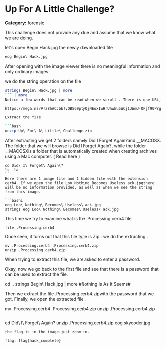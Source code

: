 # Up For A Little Challenge?
**Category:** forensic

This challenge does not provide any clue and assume that we know what we are doing.

let's open Begin Hack.jpg the newly downloaded file

```bash
eog Begin\ Hack.jpg
```

After opening with the image viewer there is no meaningful information and only ordinary images.

we do the string operation on the file

```bash
strings Begin\ Hack.jpg | more
``` | more
Notice a few words that can be read when we scroll . There is one URL, open that URL and download the file there.

https://mega.nz/#!z8hACJbb!vQB569ptyQjNEoxIwHrUhwWu5WCj1JWmU-OFjf90Prg

Extract the file

```bash
unzip Up\ For\ A\ Little\ Challenge.zip
```
After extracting we get 2 folders namely Did I Forget Again?and __MACOSX. The folder that we will browse is Did I Forget Again?, while the folder __MACOSXis a folder that is automatically created when creating archives using a Mac computer. ( Read here )
```
cd Did\ I\ Forget\ Again\?
ls -la
``
Here there are 1 image file and 1 hidden file with the extension cerb4. If we open the file Loo Nothing Becomes Useless ack.jpgthere will be no information provided, as well as when we see the string from this image.

```bashi
eog Loo\ Nothing\ Becomes\ Useless\ ack.jpg
strings eog Loo\ Nothing\ Becomes\ Useless\ ack.jpg
```
This time we try to examine what is the .Processing.cerb4 file

```
file .Processing.cerb4
```

Once seen, it turns out that this file type is Zip .  we do the extracting .
```
mv .Processing.cerb4 .Processing.cerb4.zip
unzip .Processing.cerb4.zip
```

When trying to extract this file, we are asked to enter a password. 

Okay, now we go back to the first file and see that there is a password that can be used to extract the file.

cd ..
strings Begin\ Hack.jpg | more
#Nothing Is As It Seems#

Then we extract the file .Processing.cerb4.zipwith the password that we got. Finally, we open the extracted file .

mv .Processing.cerb4 .Processing.cerb4.zip
unzip .Processing.cerb4.zip
```
```
cd Did\ I\ Forget\ Again\?
unzip .Processing.cerb4.zip
eog skycoder.jpg
```
the flag is in the image.just zoom in.

flag: flag{hack_complete}
